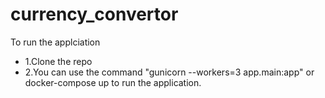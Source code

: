 ﻿# currency_convertor
 
To run the applciation
- 1.Clone the repo 
- 2.You can use the command "gunicorn --workers=3 app.main:app" or docker-compose up  to run the application.
